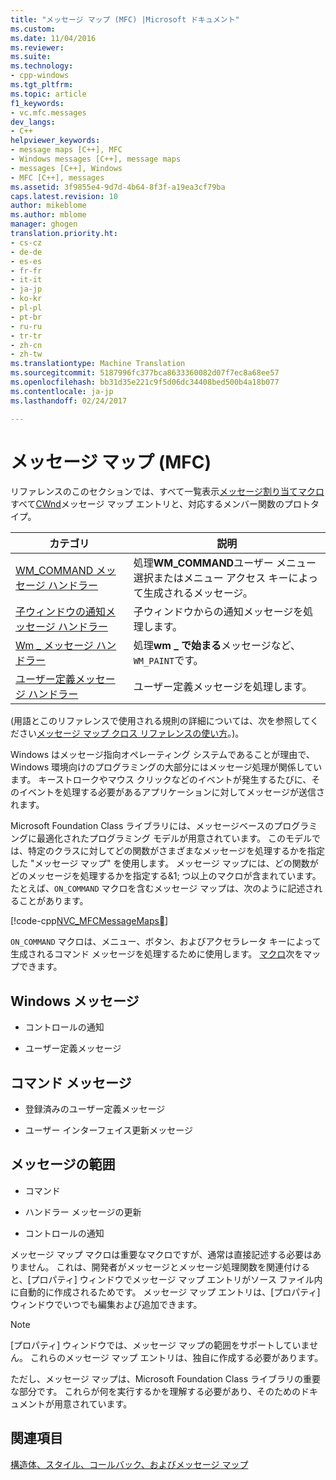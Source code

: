 ```yaml
---
title: "メッセージ マップ (MFC) |Microsoft ドキュメント"
ms.custom: 
ms.date: 11/04/2016
ms.reviewer: 
ms.suite: 
ms.technology:
- cpp-windows
ms.tgt_pltfrm: 
ms.topic: article
f1_keywords:
- vc.mfc.messages
dev_langs:
- C++
helpviewer_keywords:
- message maps [C++], MFC
- Windows messages [C++], message maps
- messages [C++], Windows
- MFC [C++], messages
ms.assetid: 3f9855e4-9d7d-4b64-8f3f-a19ea3cf79ba
caps.latest.revision: 10
author: mikeblome
ms.author: mblome
manager: ghogen
translation.priority.ht:
- cs-cz
- de-de
- es-es
- fr-fr
- it-it
- ja-jp
- ko-kr
- pl-pl
- pt-br
- ru-ru
- tr-tr
- zh-cn
- zh-tw
ms.translationtype: Machine Translation
ms.sourcegitcommit: 5187996fc377bca8633360082d07f7ec8a68ee57
ms.openlocfilehash: bb31d35e221c9f5d06dc34408bed500b4a18b077
ms.contentlocale: ja-jp
ms.lasthandoff: 02/24/2017

---
```

# <a name="message-maps-mfc"></a>メッセージ マップ (MFC)
リファレンスのこのセクションでは、すべて一覧表示[メッセージ割り当てマクロ](../../mfc/reference/message-map-macros-mfc.md)すべて[CWnd](../../mfc/reference/cwnd-class.md)メッセージ マップ エントリと、対応するメンバー関数のプロトタイプ。  
  
|カテゴリ|説明|  
|--------------|-----------------|  
|[WM_COMMAND メッセージ ハンドラー](../../mfc/reference/wm-command-message-handler.md)|処理**WM_COMMAND**ユーザー メニュー選択またはメニュー アクセス キーによって生成されるメッセージ。|  
|[子ウィンドウの通知メッセージ ハンドラー](../../mfc/reference/child-window-notification-message-handlers.md)|子ウィンドウからの通知メッセージを処理します。|  
|[Wm _ メッセージ ハンドラー](../../mfc/reference/handlers-for-wm-messages.md)|処理**wm _ で始まる**メッセージなど、`WM_PAINT`です。|  
|[ユーザー定義メッセージ ハンドラー](../../mfc/reference/user-defined-handlers.md)|ユーザー定義メッセージを処理します。|  
  
 (用語とこのリファレンスで使用される規則の詳細については、次を参照してください[メッセージ マップ クロス リファレンスの使い方](../../mfc/reference/how-to-use-the-message-map-cross-reference.md)。)。  
  
 Windows はメッセージ指向オペレーティング システムであることが理由で、Windows 環境向けのプログラミングの大部分にはメッセージ処理が関係しています。 キーストロークやマウス クリックなどのイベントが発生するたびに、そのイベントを処理する必要があるアプリケーションに対してメッセージが送信されます。  
  
 Microsoft Foundation Class ライブラリには、メッセージベースのプログラミングに最適化されたプログラミング モデルが用意されています。 このモデルでは、特定のクラスに対してどの関数がさまざまなメッセージを処理するかを指定した "メッセージ マップ" を使用します。 メッセージ マップには、どの関数がどのメッセージを処理するかを指定する&1; つ以上のマクロが含まれています。 たとえば、`ON_COMMAND` マクロを含むメッセージ マップは、次のように記述されることがあります。  
  
 [!code-cpp[NVC_MFCMessageMaps&#16;](../../mfc/reference/codesnippet/cpp/message-maps-mfc_1.cpp)]  
  
 `ON_COMMAND` マクロは、メニュー、ボタン、およびアクセラレータ キーによって生成されるコマンド メッセージを処理するために使用します。 [マクロ](../../mfc/reference/message-map-macros-mfc.md)次をマップできます。  
  
## <a name="windows-messages"></a>Windows メッセージ  
  
-   コントロールの通知  
  
-   ユーザー定義メッセージ  
  
## <a name="command-messages"></a>コマンド メッセージ  
  
-   登録済みのユーザー定義メッセージ  
  
-   ユーザー インターフェイス更新メッセージ  
  
## <a name="ranges-of-messages"></a>メッセージの範囲  
  
-   コマンド  
  
-   ハンドラー メッセージの更新  
  
-   コントロールの通知  
  
 メッセージ マップ マクロは重要なマクロですが、通常は直接記述する必要はありません。 これは、開発者がメッセージとメッセージ処理関数を関連付けると、[プロパティ] ウィンドウでメッセージ マップ エントリがソース ファイル内に自動的に作成されるためです。 メッセージ マップ エントリは、[プロパティ] ウィンドウでいつでも編集および追加できます。  
  
> [!NOTE]
>  [プロパティ] ウィンドウでは、メッセージ マップの範囲をサポートしていません。 これらのメッセージ マップ エントリは、独自に作成する必要があります。  
  
 ただし、メッセージ マップは、Microsoft Foundation Class ライブラリの重要な部分です。 これらが何を実行するかを理解する必要があり、そのためのドキュメントが用意されています。  
  
## <a name="see-also"></a>関連項目  
 [構造体、スタイル、コールバック、およびメッセージ マップ](../../mfc/reference/structures-styles-callbacks-and-message-maps.md)


